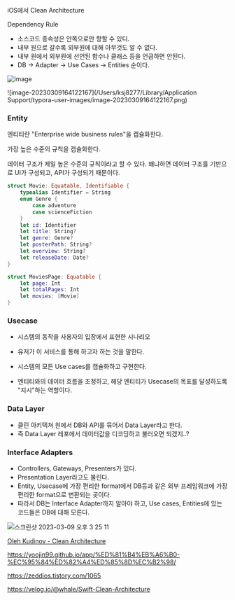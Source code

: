 iOS에서 Clean Architecture



Dependency Rule

- 소스코드 종속성은 안쪽으로만 향할 수 있디.
- 내부 원으로 갈수록 외부원에 대해 아무것도 알 수 없다.
- 내부 원에서 외부원에 선언된 함수나 클래스 등을 언급하면 안된다.
- DB -> Adapter -> Use Cases -> Entities 순이다.

![image](https://user-images.githubusercontent.com/88870642/223952693-c3a69b8c-fd3d-4a5d-9e7c-6cec3ea236a8.png)

![image-20230309164122167](/Users/ksj8277/Library/Application Support/typora-user-images/image-20230309164122167.png)



### Entity

엔티티란 "Enterprise wide business rules"을 캡슐화한다.

가장 높은 수준의 규칙을 캡슐화한다.

데이터 구조가 제일 높은 수준의 규칙이라고 할 수 있다. 왜냐하면 데이터 구조를 기반으로 UI가 구성되고, API가 구성되기 때문이다.

```swift
struct Movie: Equatable, Identifiable {
    typealias Identifier = String
    enum Genre {
        case adventure
        case scienceFiction
    }
    let id: Identifier
    let title: String?
    let genre: Genre?
    let posterPath: String?
    let overview: String?
    let releaseDate: Date?
}

struct MoviesPage: Equatable {
    let page: Int
    let totalPages: Int
    let movies: [Movie]
}
```



### Usecase 

- 시스템의 동작을 사용자의 입장에서 표현한 시나리오
- 유저가 이 서비스를 통해 하고자 하는 것을 말한다.

- 시스템의 모든 Use cases를 캡슐화하고 구현한다.
- 엔티티와의 데이터 흐름을 조정하고, 해당 엔티티가 Usecase의 목표를 달성하도록 "지시"하는 역할이다.



### Data Layer

- 클린 아키텍쳐 원에서 DB와 API를 묶어서 Data Layer라고 한다.
- 즉 Data Layer 레포에서 데이터값을 디코딩하고 불러오면 되겠지..?



### Interface Adapters

- Controllers, Gateways, Presenters가 있다.
- Presentation Layer라고도 불린다.
- Entity, Usecase에 가장 편리한 format에서 DB등과 같은 외부 프레임워크에 가장 편리한 format으로 변환되는 곳이다. 
- 따라서 DB는 Interface Adapter까지 알아야 하고, Use cases, Entities에 있는 코드들은 DB에 대해 모른다.





![스크린샷 2023-03-09 오후 3 25 11](https://user-images.githubusercontent.com/88870642/223938461-895feeb2-f41c-4305-9f74-9677e73997c5.png)













[Oleh Kudinov - Clean Architecture](https://tech.olx.com/clean-architecture-and-mvvm-on-ios-c9d167d9f5b3)

https://yoojin99.github.io/app/%ED%81%B4%EB%A6%B0-%EC%95%84%ED%82%A4%ED%85%8D%EC%B2%98/

https://zeddios.tistory.com/1065

https://velog.io/@whale/Swift-Clean-Architecture